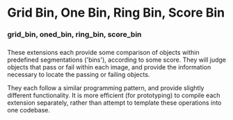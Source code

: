 # Grid Bin, One Bin, Ring Bin, Score Bin
### grid_bin, oned_bin, ring_bin, score_bin
###

These extensions each provide some comparison of objects within predefined segmentations ('bins'), according to some score. They will judge objects that pass or fail within each image, and provide the information necessary to locate the passing or failing objects. 

They each follow a similar programming pattern, and provide slightly different functionality. It is more efficient (for prototyping) to compile each extension separately, rather than attempt to template these operations into one codebase.